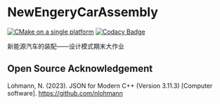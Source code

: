 # NewEngeryCarAssembly
[![CMake on a single platform](https://github.com/DesignPatternGr/NewEnergyCarAssembly/actions/workflows/cmake-single-platform.yml/badge.svg)](https://github.com/DesignPatternGr/NewEnergyCarAssembly/actions/workflows/cmake-single-platform.yml)
[![Codacy Badge](https://app.codacy.com/project/badge/Grade/5108e4b8f39b455184fc75526204d45a)](https://app.codacy.com/gh/DesignPatternGr/NewEnergyCarAssembly/dashboard?utm_source=gh&utm_medium=referral&utm_content=&utm_campaign=Badge_grade)

新能源汽车的装配——设计模式期末大作业

## Open Source Acknowledgement
Lohmann, N. (2023). JSON for Modern C++ (Version 3.11.3) [Computer software]. https://github.com/nlohmann
